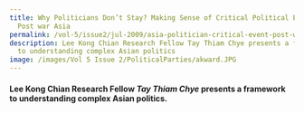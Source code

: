 ```yaml
---
title: Why Politicians Don’t Stay? Making Sense of Critical Political Events in
  Post war Asia
permalink: /vol-5/issue2/jul-2009/asia-politician-critical-event-post-war/
description: Lee Kong Chian Research Fellow Tay Thiam Chye presents a framework
  to understanding complex Asian politics
image: /images/Vol 5 Issue 2/PoliticalParties/akward.JPG
---
```

#### Lee Kong Chian Research Fellow _Tay Thiam Chye_ presents a framework to understanding complex Asian politics.